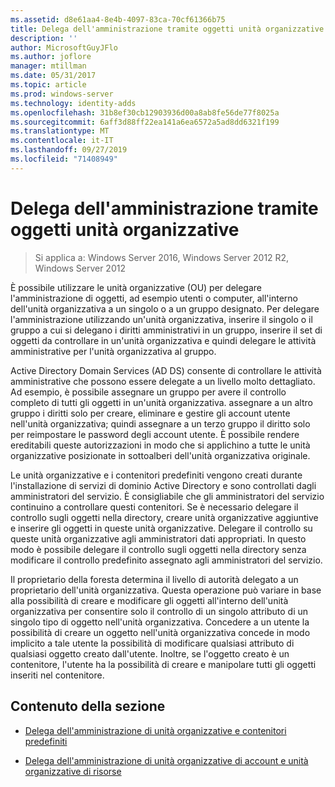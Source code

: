 ```yaml
---
ms.assetid: d8e61aa4-8e4b-4097-83ca-70cf61366b75
title: Delega dell'amministrazione tramite oggetti unità organizzative
description: ''
author: MicrosoftGuyJFlo
ms.author: joflore
manager: mtillman
ms.date: 05/31/2017
ms.topic: article
ms.prod: windows-server
ms.technology: identity-adds
ms.openlocfilehash: 31b8ef30cb12903936d00a8ab8fe56de77f8025a
ms.sourcegitcommit: 6aff3d88ff22ea141a6ea6572a5ad8dd6321f199
ms.translationtype: MT
ms.contentlocale: it-IT
ms.lasthandoff: 09/27/2019
ms.locfileid: "71408949"
---
```

# <a name="delegating-administration-by-using-ou-objects"></a>Delega dell'amministrazione tramite oggetti unità organizzative

>Si applica a: Windows Server 2016, Windows Server 2012 R2, Windows Server 2012

È possibile utilizzare le unità organizzative (OU) per delegare l'amministrazione di oggetti, ad esempio utenti o computer, all'interno dell'unità organizzativa a un singolo o a un gruppo designato. Per delegare l'amministrazione utilizzando un'unità organizzativa, inserire il singolo o il gruppo a cui si delegano i diritti amministrativi in un gruppo, inserire il set di oggetti da controllare in un'unità organizzativa e quindi delegare le attività amministrative per l'unità organizzativa al gruppo.  
  
Active Directory Domain Services (AD DS) consente di controllare le attività amministrative che possono essere delegate a un livello molto dettagliato. Ad esempio, è possibile assegnare un gruppo per avere il controllo completo di tutti gli oggetti in un'unità organizzativa. assegnare a un altro gruppo i diritti solo per creare, eliminare e gestire gli account utente nell'unità organizzativa; quindi assegnare a un terzo gruppo il diritto solo per reimpostare le password degli account utente. È possibile rendere ereditabili queste autorizzazioni in modo che si applichino a tutte le unità organizzative posizionate in sottoalberi dell'unità organizzativa originale.  
  
Le unità organizzative e i contenitori predefiniti vengono creati durante l'installazione di servizi di dominio Active Directory e sono controllati dagli amministratori del servizio. È consigliabile che gli amministratori del servizio continuino a controllare questi contenitori. Se è necessario delegare il controllo sugli oggetti nella directory, creare unità organizzative aggiuntive e inserire gli oggetti in queste unità organizzative. Delegare il controllo su queste unità organizzative agli amministratori dati appropriati. In questo modo è possibile delegare il controllo sugli oggetti nella directory senza modificare il controllo predefinito assegnato agli amministratori del servizio.  
  
Il proprietario della foresta determina il livello di autorità delegato a un proprietario dell'unità organizzativa. Questa operazione può variare in base alla possibilità di creare e modificare gli oggetti all'interno dell'unità organizzativa per consentire solo il controllo di un singolo attributo di un singolo tipo di oggetto nell'unità organizzativa. Concedere a un utente la possibilità di creare un oggetto nell'unità organizzativa concede in modo implicito a tale utente la possibilità di modificare qualsiasi attributo di qualsiasi oggetto creato dall'utente. Inoltre, se l'oggetto creato è un contenitore, l'utente ha la possibilità di creare e manipolare tutti gli oggetti inseriti nel contenitore.  
  
## <a name="in-this-section"></a>Contenuto della sezione  
  
-   [Delega dell'amministrazione di unità organizzative e contenitori predefiniti](../../ad-ds/plan/Delegating-Administration-of-Default-Containers-and-OUs.md)  
  
-   [Delega dell'amministrazione di unità organizzative di account e unità organizzative di risorse](../../ad-ds/plan/Delegating-Administration-of-Account-OUs-and-Resource-OUs.md)  
  


